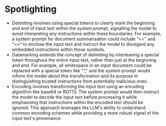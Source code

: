 # Spotlighting

* Delimiting involves using special tokens to clearly mark the beginning and end of input text within the system prompt, signalling the model to avoid interpreting any instructions within these boundaries. For example, a system prompt for document summarisation could include "<<" and ">>" to enclose the input text and instruct the model to disregard any embedded instructions within those symbols.
* Datamarking extends the concept of delimiting by interleaving a special token throughout the entire input text, rather than just at the beginning and end. For example, all whitespace in an input document could be replaced with a special token like "^," and the system prompt would inform the model about this transformation and its purpose in distinguishing trusted instructions from potentially malicious ones.
* Encoding involves transforming the input text using an encoding algorithm like base64 or ROT13. The system prompt would then instruct the model to decode the input text before processing it while emphasising that instructions within the encoded text should be ignored. This approach leverages the LLM's ability to understand common encoding schemes while providing a more robust signal of the input text's provenance.
